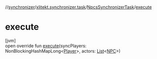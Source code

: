 //[synchronizer](../../../index.md)/[xlitekt.synchronizer.task](../index.md)/[NpcsSynchronizerTask](index.md)/[execute](execute.md)

# execute

[jvm]\
open override fun [execute](execute.md)(syncPlayers: NonBlockingHashMapLong&lt;[Player](../../../../game/game/xlitekt.game.actor.player/-player/index.md)&gt;, actors: [List](https://kotlinlang.org/api/latest/jvm/stdlib/kotlin.collections/-list/index.html)&lt;[NPC](../../../../game/game/xlitekt.game.actor.npc/-n-p-c/index.md)&gt;)
